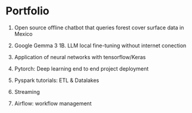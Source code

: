 # Portfolio


01. Open source offline chatbot that queries forest cover surface data in Mexico

02. Google Gemma 3 1B. LLM local fine-tuning without internet conection

03. Application of neural networks with tensorflow/Keras

04. Pytorch: Deep learning end to end project deployment

05. Pyspark tutorials: ETL & Datalakes

06. Streaming

07. Airflow: workflow management
